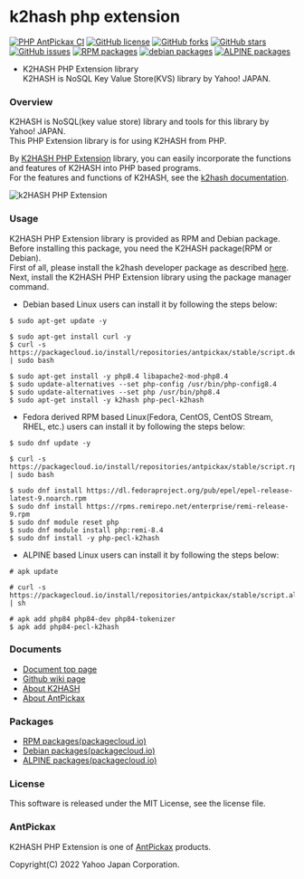 k2hash php extension
====================
[![PHP AntPickax CI](https://github.com/yahoojapan/k2hash_phpext/workflows/PHP%20AntPickax%20CI/badge.svg)](https://github.com/yahoojapan/k2hash_phpext/actions)
[![GitHub license](https://img.shields.io/badge/license-MIT-blue.svg)](https://raw.githubusercontent.com/yahoojapan/k2hash_phpext/master/LICENSE)
[![GitHub forks](https://img.shields.io/github/forks/yahoojapan/k2hash_phpext.svg)](https://github.com/yahoojapan/k2hash_phpext/network)
[![GitHub stars](https://img.shields.io/github/stars/yahoojapan/k2hash_phpext.svg)](https://github.com/yahoojapan/k2hash_phpext/stargazers)
[![GitHub issues](https://img.shields.io/github/issues/yahoojapan/k2hash_phpext.svg)](https://github.com/yahoojapan/k2hash_phpext/issues)
[![RPM packages](https://img.shields.io/badge/rpm-packagecloud.io-844fec.svg)](https://packagecloud.io/antpickax/stable)
[![debian packages](https://img.shields.io/badge/deb-packagecloud.io-844fec.svg)](https://packagecloud.io/antpickax/stable)
[![ALPINE packages](https://img.shields.io/badge/apk-packagecloud.io-844fec.svg)](https://packagecloud.io/antpickax/stable)

- K2HASH PHP Extension library  
K2HASH is NoSQL Key Value Store(KVS) library by Yahoo! JAPAN.

### Overview
K2HASH is NoSQL(key value store) library and tools for this library by Yahoo! JAPAN.  
This PHP Extension library is for using K2HASH from PHP.  

By [K2HASH PHP Extension](https://php.k2hash.antpick.ax/) library, you can easily incorporate the functions and features of K2HASH into PHP based programs.  
For the features and functions of K2HASH, see the [k2hash documentation](https://k2hash.antpick.ax/).  

![k2HASH PHP Extension](https://php.k2hash.antpick.ax/images/top_k2hash_phpext.png)

### Usage
K2HASH PHP Extension library is provided as RPM and Debian package.  
Before installing this package, you need the K2HASH package(RPM or Debian).  
First of all, please install the k2hash developer package as described [here](https://k2hash.antpick.ax/usage.html).  
Next, install the K2HASH PHP Extension library using the package manager command.  

- Debian based Linux users can install it by following the steps below:  
```
$ sudo apt-get update -y

$ sudo apt-get install curl -y
$ curl -s https://packagecloud.io/install/repositories/antpickax/stable/script.deb.sh | sudo bash

$ sudo apt-get install -y php8.4 libapache2-mod-php8.4
$ sudo update-alternatives --set php-config /usr/bin/php-config8.4
$ sudo update-alternatives --set php /usr/bin/php8.4
$ sudo apt-get install -y k2hash php-pecl-k2hash
```
- Fedora derived RPM based Linux(Fedora, CentOS, CentOS Stream, RHEL, etc.) users can install it by following the steps below:
```
$ sudo dnf update -y

$ curl -s https://packagecloud.io/install/repositories/antpickax/stable/script.rpm.sh | sudo bash

$ sudo dnf install https://dl.fedoraproject.org/pub/epel/epel-release-latest-9.noarch.rpm
$ sudo dnf install https://rpms.remirepo.net/enterprise/remi-release-9.rpm
$ sudo dnf module reset php
$ sudo dnf module install php:remi-8.4
$ sudo dnf install -y php-pecl-k2hash
```
- ALPINE based Linux users can install it by following the steps below:
```
# apk update

# curl -s https://packagecloud.io/install/repositories/antpickax/stable/script.alpine.sh | sh

# apk add php84 php84-dev php84-tokenizer
$ apk add php84-pecl-k2hash
```

### Documents
- [Document top page](https://php.k2hash.antpick.ax/)
- [Github wiki page](https://github.com/yahoojapan/k2hash_phpext/wiki)
- [About K2HASH](https://k2hash.antpick.ax/)
- [About AntPickax](https://antpick.ax/)

### Packages
- [RPM packages(packagecloud.io)](https://packagecloud.io/app/antpickax/stable/search?q=php&filter=rpm&filter=rpm&dist=&arch=)
- [Debian packages(packagecloud.io)](https://packagecloud.io/app/antpickax/stable/search?q=php&filter=deb&dist=&arch=)
- [ALPINE packages(packagecloud.io)](https://packagecloud.io/app/antpickax/stable/search?q=php&filter=alpine&dist=&arch=)

### License
This software is released under the MIT License, see the license file.

### AntPickax
K2HASH PHP Extension is one of [AntPickax](https://antpick.ax/) products.

Copyright(C) 2022 Yahoo Japan Corporation.
